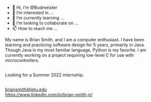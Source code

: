 - 👋 Hi, I’m @Budmeister
- 👀 I’m interested in ...
- 🌱 I’m currently learning ...
- 💞️ I’m looking to collaborate on ...
- 📫 How to reach me ...

My name is Brian Smith, and I am a computer enthusiast. I have been learning and practicing 
software design for 5 years, primarily in Java. Though Java is my most familiar language, Python is my favorite.
I am currently working on a project requiring low-level C for use with microcontrollers. <br><br>

Looking for a Summer 2022 internship.<br><br>

briansmith@letu.edu<br>
https://www.linkedin.com/in/brian-smith-jr/
